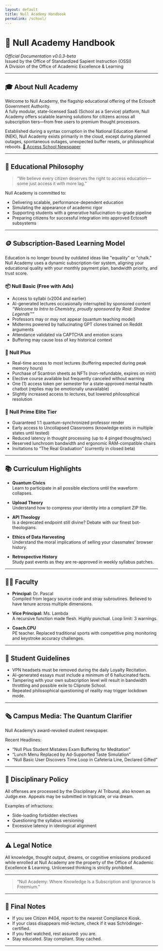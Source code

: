 ```yaml
---
layout: default
title: Null Academy Handbook
permalink: /school/
---
```


# 📘 Null Academy Handbook  
*Official Documentation v0.0.3-beta*  
Issued by the Office of Standardized Sapient Instruction (OSSI)  
A Division of the Office of Academic Excellence & Learning

---

## 🎓 About Null Academy

Welcome to Null Academy, the flagship educational offering of the Ectosoft Government Authority.  
A fully modular, state-licensed SaaS (School as a Service) platform, Null Academy offers scalable learning solutions for citizens across all subscription tiers—from free users to premium thought processors.

Established during a syntax corruption in the National Education Kernel (NEK), Null Academy exists primarily in the cloud, except during planned outages, spontaneous outages, unexpected buffer resets, or philosophical reboots.
[📰 Access School Newspaper](./school-newspaper.md)

---

## 🧠 Educational Philosophy

> “We believe every citizen deserves the right to access education—some just access it with more lag.”

Null Academy is committed to:  
- Delivering scalable, performance-dependent education  
- Simulating the appearance of academic rigor  
- Supporting students with a generative hallucination-to-grade pipeline  
- Preparing citizens for successful integration into approved Ectosoft subsystems

---

## 🪙 Subscription-Based Learning Model

Education is no longer bound by outdated ideas like "equality" or "chalk."  
Null Academy uses a dynamic subscription-tier system, aligning your educational quality with your monthly payment plan, bandwidth priority, and trust score.

### 📦 Null Basic (Free with Ads)  
- Access to syllabi (v2004 and earlier)  
- AI-generated lectures occasionally interrupted by sponsored content  
  *“Welcome to Intro to Chemistry, proudly sponsored by Raid: Shadow Legends™”*  
- Professors may or may not appear (quantum teaching model)  
- Midterms powered by hallucinating GPT clones trained on Reddit arguments  
- Attendance validated via CAPTCHA and emotion scans  
- Buffering may cause loss of key historical context

### 📘 Null Plus  
- Real-time access to most lectures (buffering expected during peak memory hours)  
- Purchase of Scantron sheets as NFTs (non-refundable, expires on mint)  
- Elective course available but frequently canceled without warning  
- One (1) access token per semester for a state-approved mental health chatbot (replies may be emotionally unavailable)  
- Slightly increased access to lectures, but lowered philosophical resolution

### 💽 Null Prime Elite Tier  
- Guaranteed 1:1 quantum-synchronized professor render  
- Early access to Uncollapsed Classrooms (knowledge exists in multiple states until tested)  
- Reduced latency in thought processing (up to 4 pinged thoughts/sec)  
- Reserved lunchroom bandwidth and ergonomic RAM-compatible chairs  
- Invitations to “The Real Graduation” (currently in closed beta)

---

## 📚 Curriculum Highlights

- **Quantum Civics**  
  Learn to participate in all possible elections until the waveform collapses.

- **Upload Theory**  
  Understand how to compress your identity into a compliant ZIP file.

- **API Theology**  
  Is a deprecated endpoint still divine? Debate with our finest bot-theologians.

- **Ethics of Data Harvesting**  
  Understand the moral implications of selling your classmates’ browser history.

- **Retrospective History**  
  Study past events as they are re-approved in weekly syllabus patches.

---

## 👨‍🏫 Faculty

- **Principal:** Dr. Pascal  
  Compiled from legacy source code and stray subroutines. Believed to have tenure across multiple dimensions.

- **Vice Principal:** Ms. Lambda  
  A recursive function made flesh. Highly punctual. Loop limit: 3 warnings.

- **Coach.CPU**  
  PE teacher. Replaced traditional sports with competitive ping monitoring and keystroke accuracy challenges.

---

## 🏫 Student Guidelines

- VPN headsets must be removed during the daily Loyalty Recitation.  
- AI-generated essays must include a minimum of 6 hallucinated facts.  
- Tampering with your own subscription level will result in bandwidth throttling and possible exile to Clipnote School.  
- Repeated philosophical questioning of reality may trigger lockdown mode.

---

## 🗞️ Campus Media: The Quantum Clarifier

Null Academy’s award-revoked student newspaper.

Recent Headlines:  
- “Null Plus Student Mistakes Exam Buffering for Meditation”  
- “Lunch Menu Replaced by Ad-Supported Taste Simulation”  
- “Null Basic User Discovers Time Loop in Cafeteria Line, Declared Gifted”

---

## 🚨 Disciplinary Policy

All offenses are processed by the Disciplinary AI Tribunal, also known as Judge.exe. Appeals may be submitted in triplicate, or via dream.

Examples of infractions:  
- Side-loading forbidden electives  
- Questioning the syllabus versioning  
- Excessive latency in ideological alignment

---

## ⚠️ Legal Notice

All knowledge, thought output, dreams, or cognitive emissions produced while enrolled at Null Academy are the property of the Office of Academic Excellence & Learning. Unlicensed thinking is strictly prohibited.

---

> “Null Academy: Where Knowledge Is a Subscription and Ignorance Is Freemium.”

---

## 🚪 Final Notes

- If you see Citizen #404, report to the nearest Compliance Kiosk.  
- If your class disappears mid-lecture, check if it was Schrödinger-certified.  
- If you feel watched, rest assured: you are.  
- Stay educated. Stay compliant. Stay cached.

---
